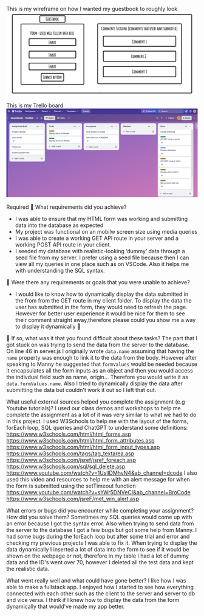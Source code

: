 
This is my wireframe on how I wanted my guestbook to roughly look 
![image](./Guestbook-wireframe.jpg)

This is my Trello board
![image](./Trello%20board%20week4.png)

Required
🎯 What requirements did you achieve?
- I was able to ensure that my HTML form was working and submitting data into the database as expected
- My project was functional on an mobilw screen size using media queries
- I was able to create a working GET API route in your server and a working POST API route in your client.
- I seeded my database with realistic-looking ‘dummy’ data through a seed file from my server. I prefer using a seed file because then I can view all my queries in one place such as on VSCode. Also it helps me with understanding the SQL syntax. 

🎯 Were there any requirements or goals that you were unable to achieve?
- I would like to know how to dynamically display the data submitted in the from from the GET route in my client folder. To display the data the user has submitted in the form, they would need to refresh the page. However for better user experience it would be nice for them to see their comment straight away,therefore please could you show me a way to display it dynamically 🙏

🎯 If so, what was it that you found difficult about these tasks?
The part that I got stuck on was trying to send the data from the server to the database. On line 46 in server.js I originally wrote `data.name` assuming that having the `name` property was enough to link it to the data from the body. However after speaking to Manny he suggested that `formValues` would be needed because it encapsulates all the form inputs as an object and then you would access the indivdual field such as name, origin... Therefore you would write it as `data.formValues.name`.
Also I tried to dynamically display the data after submitting the data but couldn't work it out so I left that out. 

What useful external sources helped you complete the assignment (e.g Youtube tutorials)?
I used our class demos and workshops to help me complete the assignment as a lot of it was very similar to what we had to do in this project. I used W3Schools to help me with the layout of the forms, forEach loop, SQL queries and ChatGPT to understand some definitions:
https://www.w3schools.com/html/html_forms.asp
https://www.w3schools.com/html/html_form_attributes.asp
https://www.w3schools.com/html/html_form_input_types.asp
https://www.w3schools.com/tags/tag_textarea.asp
https://www.w3schools.com/jsref/jsref_foreach.asp
https://www.w3schools.com/sql/sql_delete.asp
https://www.youtube.com/watch?v=1UsllDMhvN4&ab_channel=dcode
I also used this video and resources to help me with an alert message for when the form is submitted using the setTimeout function
https://www.youtube.com/watch?v=shWr5DNVeCI&ab_channel=BroCode
https://www.w3schools.com/jsreF/met_win_alert.asp

What errors or bugs did you encounter while completing your assignment? How did you solve them?
Sometimes my SQL queries would come up with an error because I got the syntax error. Also when trying to send data from the server to the database I got a few bugs but got some help from Manny. I had some bugs during the forEach loop but after some trial and error and checking my previous projects I was able to fix it. When trying to display the data dynamically I inserted a lot of data into the form to see if it would be shown on the webpage or not, therefore in my table I had a lot of dummy data and the ID's went over 70, however I deleted all the test data and kept the realistic data. 

What went really well and what could have gone better?
I like how I was able to make a fullstack app. I enjoyed how I started to see how everything connected with each other such as the client to the server and server to db and vice versa. I think if I knew how to display the data from the form dynamically that would've made my app better. 
